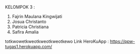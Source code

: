 KELOMPOK 3 :
1. Fajrin Maulana Kingwijati
2. Josua Christanto
3. Patricia Christiana
4. Safira Amalia

totkwowetkweotkweotkweotkewo Link HeroKuApp : https://ppw-tugas1.herokuapp.com/



